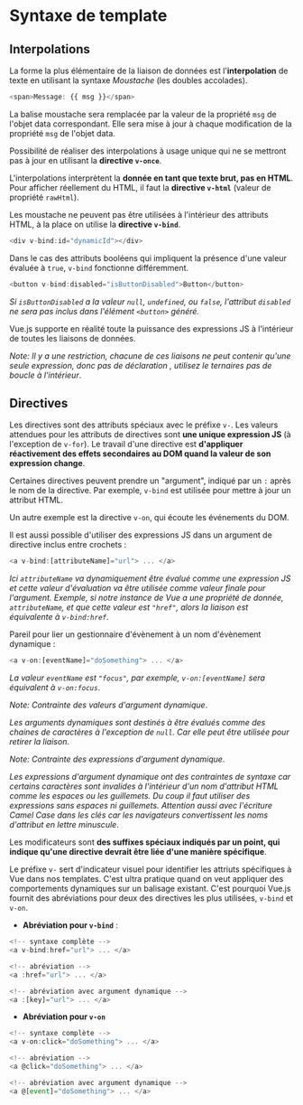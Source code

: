 # Syntaxe de template

## Interpolations

La forme la plus élémentaire de la liaison de données est l'**interpolation** de texte en utilisant la syntaxe *Moustache* (les doubles accolades).

```javascript
<span>Message: {{ msg }}</span>
```

La balise moustache sera remplacée par la valeur de la propriété `msg` de l'objet data correspondant. Elle sera mise à jour à chaque modification de la propriété `msg` de l'objet data.

Possibilité de réaliser des interpolations à usage unique qui ne se mettront pas à jour en utilisant la **directive `v-once`**.

L'interpolations interprètent la **donnée en tant que texte brut, pas en HTML**. Pour afficher réellement du HTML, il faut la **directive `v-html`** (valeur de propriété `rawHtml`).

Les moustache ne peuvent pas être utilisées à l'intérieur des attributs HTML, à la place on utilise la **directive `v-bind`**.

```javascript
<div v-bind:id="dynamicId"></div>
```

Dans le cas des attributs booléens qui impliquent la présence d'une valeur évaluée à `true`, `v-bind` fonctionne différemment.

```javascript
<button v-bind:disabled="isButtonDisabled">Button</button>
```

*Si `isButtonDisabled` a la valeur `null`, `undefined`, ou `false`, l'attribut `disabled` ne sera pas inclus dans l'élément `<button>` généré.*

Vue.js supporte en réalité toute la puissance des expressions JS à l'intérieur de toutes les liaisons de données.

*Note: Il y a une restriction, chacune de ces liaisons ne peut contenir qu'une seule expression, donc pas de déclaration , utilisez le ternaires pas de boucle à l'intérieur*.

## Directives

Les directives sont des attributs spéciaux avec le préfixe `v-`. Les valeurs attendues pour les attributs de directives sont **une unique expression JS** (à l'exception de `v-for`). Le travail d'une directive est **d'appliquer réactivement des effets secondaires au DOM quand la valeur de son expression change**.

Certaines directives peuvent prendre un "argument", indiqué par un `:` après le nom de la directive. Par exemple, `v-bind` est utilisée pour mettre à jour un attribut HTML.

Un autre exemple est la directive `v-on`, qui écoute les événements du DOM.

Il est aussi possible d'utiliser des expressions JS dans un argument de directive inclus entre crochets :

```javascript
<a v-bind:[attributeName]="url"> ... </a>
```

*Ici `attributeName` va dynamiquement être évalué comme une expression JS et cette valeur d'évaluation va être utilisée comme valeur finale pour l'argument. Exemple, si notre instance de Vue a une propriété de donnée, `attributeName`, et que cette valeur est `"href"`, alors la liaison est équivalente à `v-bind:href`*.

Pareil pour lier un gestionnaire d'évènement à un nom d'évènement dynamique :

```javascript
<a v-on:[eventName]="doSomething"> ... </a>
```

*La valeur `eventName` est `"focus"`, par exemple, `v-on:[eventName]` sera équivalent à `v-on:focus`*.

*Note: Contrainte des valeurs d'argument dynamique*.

*Les arguments dynamiques sont destinés à être évalués comme des chaines de caractères à l'exception de `null`. Car elle peut être utilisée pour retirer la liaison*.

*Note: Contrainte des expressions d'argument dynamique*.

*Les expressions d'argument dynamique ont des contraintes de syntaxe car certains caractères sont invalides à l'intérieur d'un nom d'attribut HTML comme les espaces ou les guillemets. Du coup il faut utiliser des expressions sans espaces ni guillemets. Attention aussi avec l'écriture Camel Case dans les clés car les navigateurs convertissent les noms d'attribut en lettre minuscule*.

Les modificateurs sont **des suffixes spéciaux indiqués par un point, qui indique qu'une directive devrait être liée d'une manière spécifique**.

Le préfixe `v-` sert d'indicateur visuel pour identifier les attriuts spécifiques à Vue dans nos templates. C'est ultra pratique quand on veut appliquer des comportements dynamiques sur un balisage existant. C'est pourquoi Vue.js fournit des abréviations pour deux des directives les plus utilisées, `v-bind` et `v-on`.

*   **Abréviation pour `v-bind`** :

```javascript
<!-- syntaxe complète -->
<a v-bind:href="url"> ... </a>

<!-- abréviation -->
<a :href="url"> ... </a>

<!-- abréviation avec argument dynamique -->
<a :[key]="url"> ... </a>
```

*   **Abréviation pour `v-on`**

```javascript
<!-- syntaxe complète -->
<a v-on:click="doSomething"> ... </a>

<!-- abréviation -->
<a @click="doSomething"> ... </a>

<!-- abréviation avec argument dynamique -->
<a @[event]="doSomething"> ... </a>
```
